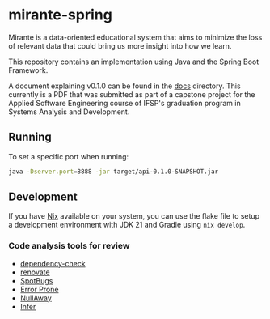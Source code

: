 # mirante-spring

Mirante is a data-oriented educational system that aims to minimize the loss of relevant data that could bring us more insight into how we learn.

This repository contains an implementation using Java and the Spring Boot Framework.

A document explaining v0.1.0 can be found in the [docs](docs) directory. This currently is a PDF that was submitted as part of a capstone project for the Applied Software Engineering course of IFSP's graduation program in Systems Analysis and Development.

## Running

To set a specific port when running:

```sh
java -Dserver.port=8888 -jar target/api-0.1.0-SNAPSHOT.jar
```

## Development

If you have [Nix](https://nixos.org/manual/nix/stable/introduction) available on your system, you can use the flake file to setup a development environment with JDK 21 and Gradle using `nix develop`.

### Code analysis tools for review

- [dependency-check](http://jeremylong.github.io/DependencyCheck)
- [renovate](https://github.com/renovatebot/renovate)
- [SpotBugs](https://spotbugs.readthedocs.io/)
- [Error Prone](https://errorprone.info/)
- [NullAway](https://github.com/uber/NullAway)
- [Infer](https://fbinfer.com/docs/getting-started/)
